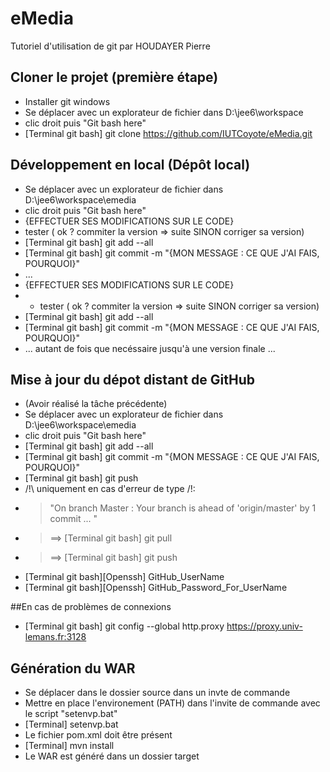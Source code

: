 # eMedia 

Tutoriel d'utilisation de git par HOUDAYER Pierre

## Cloner le projet (première étape)
- Installer git windows 
- Se déplacer avec un explorateur de fichier dans D:\jee6\workspace
- clic droit puis "Git bash here"
- [Terminal git bash] git clone https://github.com/IUTCoyote/eMedia.git

## Développement en local (Dépôt local)
- Se déplacer avec un explorateur de fichier dans D:\jee6\workspace\emedia
- clic droit puis "Git bash here"
- {EFFECTUER SES MODIFICATIONS SUR LE CODE}
- tester ( ok ? commiter la version => suite SINON corriger sa version)
- [Terminal git bash] git add --all
- [Terminal git bash] git commit -m "{MON MESSAGE : CE QUE J'AI FAIS, POURQUOI}"
- ...
- {EFFECTUER SES MODIFICATIONS SUR LE CODE}
- - tester ( ok ? commiter la version => suite SINON corriger sa version)
- [Terminal git bash] git add --all
- [Terminal git bash] git commit -m "{MON MESSAGE : CE QUE J'AI FAIS, POURQUOI}"
- ... autant de fois que necéssaire jusqu'à une version finale ...

## Mise à jour du dépot distant de GitHub
- (Avoir réalisé la tâche précédente)
- Se déplacer avec un explorateur de fichier dans D:\jee6\workspace\emedia
- clic droit puis "Git bash here"
- [Terminal git bash] git add --all
- [Terminal git bash] git commit -m "{MON MESSAGE : CE QUE J'AI FAIS, POURQUOI}"
- [Terminal git bash] git push
- /!\ uniquement en cas d'erreur de type /!\: 
- > "On branch Master : Your branch is ahead of 'origin/master' by 1 commit ... "
- > ==> [Terminal git bash] git pull
- > ==> [Terminal git bash] git push
- [Terminal git bash][Openssh] GitHub_UserName
- [Terminal git bash][Openssh] GitHub_Password_For_UserName

##En cas de problèmes de connexions
- [Terminal git bash] git config --global http.proxy https://proxy.univ-lemans.fr:3128


## Génération du WAR
- Se déplacer dans le dossier source dans un invte de commande
- Mettre en place l'environement (PATH) dans l'invite de commande avec le script "setenvp.bat" 
- [Terminal] setenvp.bat
- Le fichier pom.xml doit être présent
- [Terminal] mvn install
- Le WAR est généré dans un dossier target
